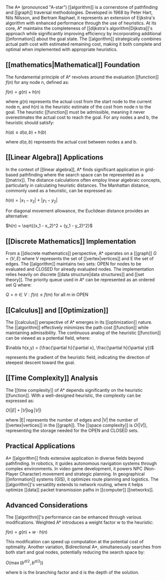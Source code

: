 The A* (pronounced "A-star") [[algorithm]] is a cornerstone of pathfinding and [[graph]] traversal methodologies. Developed in 1968 by Peter Hart, Nils Nilsson, and Bertram Raphael, it represents an extension of Eijkstra's algorithm with enhanced performance through the use of heuristics. At its core, A* maintains the completeness of [[dijkstra's algorithm|Dijkstra]]'s approach while significantly improving efficiency by incorporating additional [[information]] about the goal state. The [[algorithm]] strategically combines actual path cost with estimated remaining cost, making it both complete and optimal when implemented with appropriate heuristics.

## [[mathematics|Mathematical]] Foundation

The fundamental principle of A* revolves around the evaluation [[function]] $f(n)$ for any node n, defined as:

$f(n) = g(n) + h(n)$

where $g(n)$ represents the actual cost from the start node to the current node n, and $h(n)$ is the heuristic estimate of the cost from node n to the goal. The heuristic [[function]] must be admissible, meaning it never overestimates the actual cost to reach the goal. For any nodes a and b, the heuristic should satisfy:

$h(a) \leq d(a,b) + h(b)$

where $d(a,b)$ represents the actual cost between nodes a and b.

## [[Linear Algebra]] Applications

In the context of [[linear algebra]], A* finds significant application in grid-based pathfinding where the search space can be represented as a [[matrix]]. The distance calculations often employ linear algebraic concepts, particularly in calculating heuristic distances. The Manhattan distance, commonly used as a heuristic, can be expressed as:

$h(n) = |x_1 - x_2| + |y_1 - y_2|$

For diagonal movement allowance, the Euclidean distance provides an alternative:

$h(n) = \sqrt{(x_1 - x_2)^2 + (y_1 - y_2)^2}$

## [[Discrete Mathematics]] Implementation

From a [[discrete mathematics]] perspective, A* operates on a [[graph]] $G = (V,E)$ where V represents the set of [[vertex|vertices]] and E the set of edges. The [[algorithm]] maintains two sets: OPEN for nodes to be evaluated and CLOSED for already evaluated nodes. The implementation relies heavily on discrete [[data structure|data structures]] and [[set theory]]. The priority queue used in A* can be represented as an ordered set Q where:

$Q = {n \in V : f(n) \leq f(m) \text{ for all } m \text{ in OPEN}}$

## [[Calculus]] and [[Optimization]]

The [[calculus]] perspective of A* emerges in its [[optimization]] nature. The [[algorithm]] effectively minimizes the path cost [[function]] while maintaining admissibility. The continuous analog of the heuristic [[function]] can be viewed as a potential field, where:

$\nabla h(x,y) = (\frac{\partial h}{\partial x}, \frac{\partial h}{\partial y})$

represents the gradient of the heuristic field, indicating the direction of steepest descent toward the goal.

## [[Time Complexity]] Analysis

The [[time complexity]] of A* depends significantly on the heuristic [[function]]. With a well-designed heuristic, the complexity can be expressed as:

$O(|E| + |V|\log|V|)$

where |E| represents the number of edges and |V| the number of [[vertex|vertices]] in the [[graph]]. The [[space complexity]] is $O(|V|)$, representing the storage needed for the OPEN and CLOSED sets.

## Practical Applications

A* [[algorithm]] finds extensive application in diverse fields beyond pathfinding. In robotics, it guides autonomous navigation systems through complex environments. In video game development, it powers NPC (Non-Player Character) movement and strategic planning. In geographical [[information]] systems (GIS), it optimizes route planning and logistics. The [[algorithm]]'s versatility extends to network routing, where it helps optimize [[data]] packet transmission paths in [[computer]] [[networks]].

## Advanced Considerations

The [[algorithm]]'s performance can be enhanced through various modifications. Weighted A* introduces a weight factor w to the heuristic:

$f(n) = g(n) + w \cdot h(n)$

This modification can speed up computation at the potential cost of optimality. Another variation, Bidirectional A*, simultaneously searches from both start and goal nodes, potentially reducing the search space by:

$O(\max(b^{d/2}, b^{d/2}))$

where b is the branching factor and d is the depth of the solution.